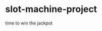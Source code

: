 # slot-machine-project
time to win the jackpot

<!-- A README.md file with these sections:

☐ SLOT MACHINE JACKPOT!!!: Hopefully, you get to win the super jackpot so you can go on a shopping spree for the holidays.

☐ Screenshot(s): Images of your actual game.

☐ Technologies Used:
HTML:
CSS: I wanted to make my slot machine have Christmas colors.
JavaScript:

☐ Getting Started: In this section include the link to your deployed game and any instructions you deem important.

☐ Next Steps: Smooth out the spinning feature for each slot box. Add more sounds to keep the game exciting to the player.